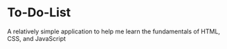 # To-Do-List
A relatively simple application to help me learn the fundamentals of HTML, CSS, and JavaScript
